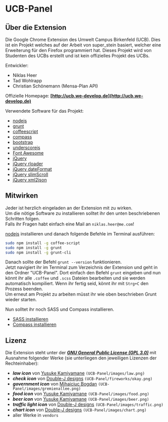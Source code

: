 UCB-Panel
====================

## Über die Extension
Die Google Chrome Extension des Umwelt Campus Birkenfeld (UCB).
Dies ist ein Projekt welches auf der Arbeit von super_stein basiert, welcher eine Erweiterung für den Firefox programmiert hat.
Dieses Projekt wird von Studenten des UCBs erstellt und ist kein offizielles Projekt des UCBs.

Entwickler: <br>
- Niklas Heer<br>
- Tad Wohlrapp<br>
- Christian Schönemann (Mensa-Plan API)

Offizielle Homepage: **[http://ucb.we-develop.de](http://ucb.we-develop.de)**

Verwendete Software für das Projekt:

- [nodejs](http://nodejs.org/)
- [grunt](http://gruntjs.com/)
- [coffeescript](http://coffeescript.org/)
- [compass](http://compass-style.org/)
- [bootstrap](http://getbootstrap.com/)
- [underscorejs](http://underscorejs.org/)
- [Font Awesome](http://fontawesome.io/)
- [jQuery](http://jquery.com/)
- [jQuery rloader](https://code.google.com/p/rloader/)
- [jQuery dateFormat](https://github.com/phstc/jquery-dateFormat)
- [jQuery slimScroll](http://rocha.la/jQuery-slimScroll)
- [jQuery xml2json](https://github.com/josefvanniekerk/jQuery-xml2json)

## Mitwirken
Jeder ist herzlich eingeladen an der Extension mit zu wirken.<br>
Um die nötige Software zu installieren solltet ihr den unten beschriebenen Schritten folgen.<br>
Falls ihr Fragen habt einfach eine Mail an ```niklas.heer@me.com```!<br>

[nodejs](http://nodejs.org/) installieren und danach folgende Befehle im Terminal ausführen:<br>
```bash
sudo npm install -g coffee-script
sudo npm install -g grunt
sudo npm install -g grunt-cli
```
Danach sollte der Befehl ```grunt --version``` funktionieren.<br>
Jetzt navigiert ihr im Terminal zum Verzeichnis der Extension und geht in den Ordner "UCB-Panel". Dort einfach den Befehl ```grunt``` eingeben und nun könnt ihr alle ```.coffee``` und ```.scss``` Dateien bearbeiten und sie werden automatisch kompiliert. Wenn ihr fertig seid, könnt ihr mit ```Strg+C``` den Prozess beenden.<br>
Um erneut am Projekt zu arbeiten müsst ihr wie oben beschrieben Grunt wieder starten.

Nun solltet ihr noch SASS und Compass installieren.
- [SASS installieren](http://sass-lang.com/install)
- [Compass installieren](http://compass-style.org/install/)


## Lizenz
Die Extension steht unter der **_[GNU General Public License (GPL 3.0)](http://www.gnu.org/licenses/gpl-3.0.html)_** mit Ausnahme folgender Werke (sie unterliegen den jeweiligen Lizenzen der Rechteinhaber):

- **_law icon_** von [Yusuke Kamiyamane](http://p.yusukekamiyamane.com/) `(UCB-Panel/images/law.png)`
- **_check icon_** von [Double-J designs](http://www.doublejdesign.co.uk/) `(UCB-Panel/fireworks/okay.png)`
- **_government icon_** von [Mihaiciuc Bogdan](http://bogo-d.deviantart.com/) `(UCB-Panel/images/gremienallee.png)`
- **_food icon_** von [Yusuke Kamiyamane](http://p.yusukekamiyamane.com/) `(UCB-Panel/images/food.png)`
- **_beer icon_** von [Yusuke Kamiyamane](http://p.yusukekamiyamane.com/) `(UCB-Panel/images/beer.png)`
- **_traffic light icon_** von [Double-J designs](http://www.doublejdesign.co.uk/) `(UCB-Panel/images/traffic.png)`
- **_chart icon_** von [Double-J designs](http://www.doublejdesign.co.uk/) `(UCB-Panel/images/chart.png)`
- aller Werke in `vendors`